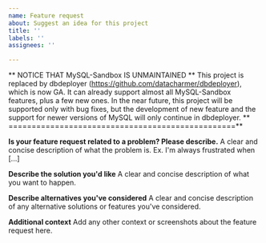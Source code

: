 ```yaml
---
name: Feature request
about: Suggest an idea for this project
title: ''
labels: ''
assignees: ''

---
```


** NOTICE THAT MySQL-Sandbox IS UNMAINTAINED **
This project is replaced by dbdeployer (https://github.com/datacharmer/dbdeployer), which is now GA. It can already support almost all MySQL-Sandbox features, plus a few new ones. In the near future, this project will be supported only with bug fixes, but the development of new feature and the support for newer versions of MySQL will only continue in dbdeployer.
** =================================================**

**Is your feature request related to a problem? Please describe.**
A clear and concise description of what the problem is. Ex. I'm always frustrated when [...]

**Describe the solution you'd like**
A clear and concise description of what you want to happen.

**Describe alternatives you've considered**
A clear and concise description of any alternative solutions or features you've considered.

**Additional context**
Add any other context or screenshots about the feature request here.
